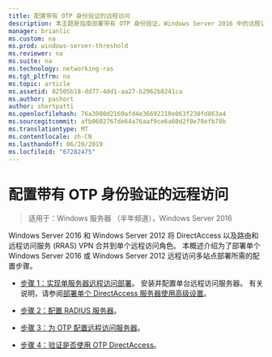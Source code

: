 ```yaml
---
title: 配置带有 OTP 身份验证的远程访问
description: 本主题是指南部署带有 OTP 身份验证，Windows Server 2016 中的远程访问的一部分。
manager: brianlic
ms.custom: na
ms.prod: windows-server-threshold
ms.reviewer: na
ms.suite: na
ms.technology: networking-ras
ms.tgt_pltfrm: na
ms.topic: article
ms.assetid: 82505b18-dd77-4dd1-aa27-b2962b8241ca
ms.author: pashort
author: shortpatti
ms.openlocfilehash: 76a3980d2169afd4e36692210e063f230fd863a4
ms.sourcegitcommit: afb0602767de64a76aaf9ce6a60d2f0e78efb78b
ms.translationtype: MT
ms.contentlocale: zh-CN
ms.lasthandoff: 06/20/2019
ms.locfileid: "67282475"
---
```

# <a name="configure-remote-access-with-otp-authentication"></a>配置带有 OTP 身份验证的远程访问

>适用于：Windows 服务器 （半年频道），Windows Server 2016

 Windows Server 2016 和 Windows Server 2012 将 DirectAccess 以及路由和远程访问服务 (RRAS) VPN 合并到单个远程访问角色。 本概述介绍为了部署单个 Windows Server 2016 或 Windows Server 2012 远程访问多站点部署所需的配置步骤。  


- [步骤 1：实现单服务器远程访问部署](../../multisite/configure/Step-1-Implement-a-Single-Server-Remote-Access-Deployment.md)。 安装并配置单台远程访问服务器。 有关说明，请参阅[部署单个 DirectAccess 服务器使用高级设置](https://technet.microsoft.com/windows-server-docs/networking/remote-access/directaccess/single-server-advanced/deploy-a-single-directaccess-server-with-advanced-settings)。

- [步骤 2：配置 RADIUS 服务器](Step-2-Configure-the-RADIUS-Server.md)。

- [步骤 3：为 OTP 配置远程访问服务器](Step-3-Configure-the-Remote-Access-Server-for-OTP.md)。

- [步骤 4：验证是否使用 OTP DirectAccess](Step-4-Verify-DirectAccess-with-OTP.md)。
  


